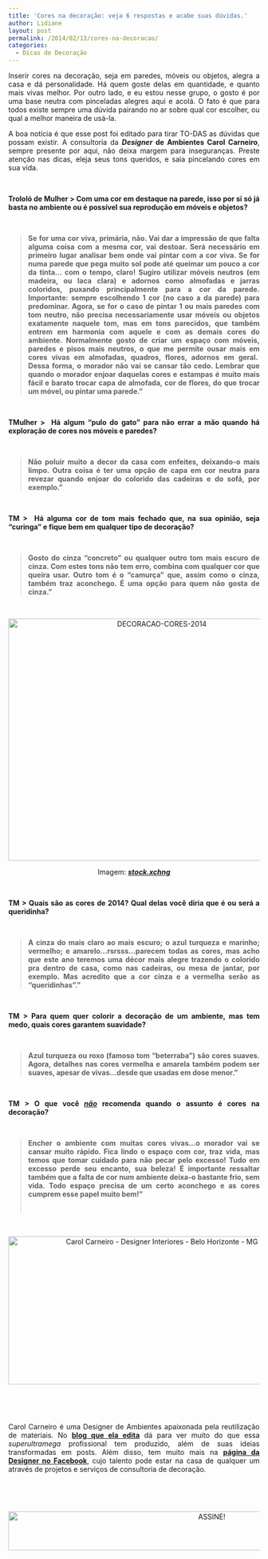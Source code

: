 ```yaml
---
title: 'Cores na decoração: veja 6 respostas e acabe suas dúvidas.'
author: Lidiane
layout: post
permalink: /2014/02/13/cores-na-decoracao/
categories:
  - Dicas de Decoração
---
```

<p style="text-align: justify;">
  Inserir cores na decoração, seja em paredes, móveis ou objetos, alegra a casa e dá personalidade. Há quem goste delas em quantidade, e quanto mais vivas melhor. Por outro lado, e eu estou nesse grupo, o gosto é por uma base neutra com pinceladas alegres aqui e acolá. O fato é que para todos existe sempre uma dúvida pairando no ar sobre qual cor escolher, ou qual a melhor maneira de usá-la.
</p>

<p style="text-align: justify;">
  A boa notícia é que esse post foi editado para tirar TO-DAS as dúvidas que possam existir. A consultoria da <strong><em>Designer</em> de Ambientes Carol Carneiro</strong>, sempre presente por aqui, não deixa margem para inseguranças. Preste atenção nas dicas, eleja seus tons queridos, e saia pincelando cores em sua vida.
</p>

&nbsp;

<!--more-->

<p style="text-align: justify;">
  <strong>Trololó de Mulher > Com uma cor em destaque na parede, isso por si só já basta no ambiente ou é possível sua reprodução em móveis e objetos?</strong>
</p>

&nbsp;

> <p style="text-align: justify;">
>   <strong>Se for uma cor viva, primária, não. Vai dar a impressão de que falta alguma coisa com a mesma cor, vai destoar. Será necessário em primeiro lugar analisar bem onde vai pintar com a cor viva. Se for numa parede que pega muito sol pode até queimar um pouco a cor da tinta&#8230; com o tempo, claro! Sugiro utilizar móveis neutros (em madeira, ou laca clara) e adornos como almofadas e jarras coloridos, puxando principalmente para a cor da parede. Importante: sempre escolhendo 1 cor (no caso a da parede) para predominar. Agora, se for o caso de pintar 1 ou mais paredes com tom neutro, não precisa necessariamente usar móveis ou objetos exatamente naquele tom, mas em tons parecidos, que também entrem em harmonia com aquele e com as demais cores do ambiente. Normalmente gosto de criar um espaço com móveis, paredes e pisos mais neutros, o que me permite ousar mais em cores vivas em almofadas, quadros, flores, adornos em geral.  Dessa forma, o morador não vai se cansar tão cedo. Lembrar que quando o morador enjoar daquelas cores e estampas é muito mais fácil e barato trocar capa de almofada, cor de flores, do que trocar um móvel, ou pintar uma parede.”</strong>
> </p>

&nbsp;

<p style="text-align: justify;">
  <strong>TMulher >  Há algum &#8220;pulo do gato&#8221; para não errar a mão quando há exploração de cores nos móveis e paredes?</strong>
</p>

&nbsp;

> <p style="text-align: justify;">
>   <strong>Não poluir muito a decor da casa com enfeites, deixando-o mais limpo. Outra coisa é ter uma opção de capa em cor neutra para revezar quando enjoar do colorido das cadeiras e do sofá, por exemplo.”</strong>
> </p>

&nbsp;

<p style="text-align: justify;">
  <strong>TM >  Há alguma cor de tom mais fechado que, na sua opinião, seja &#8220;curinga&#8221; e fique bem em qualquer tipo de decoração?</strong>
</p>

&nbsp;

> <p style="text-align: justify;">
>   <strong>Gosto do cinza &#8220;concreto&#8221; ou qualquer outro tom mais escuro de cinza. Com estes tons não tem erro, combina com qualquer cor que queira usar. Outro tom é o &#8220;camurça&#8221; que, assim como o cinza, também traz aconchego. É uma opção para quem não gosta de cinza.”</strong>
> </p>

&nbsp;

<p align="center">
  <a href="https://www.trololodemulher.com.br/2014/02/DECORACAO-CORES-2014.jpg"><img class="alignnone size-full wp-image-9921" src="https://www.trololodemulher.com.br/2014/02/DECORACAO-CORES-2014.jpg" alt="DECORACAO-CORES-2014" width="600" height="484" /></a>
</p>

<p style="text-align: center;">
  Imagem: <strong><em><a href="http://www.sxc.hu/" target="_blank" rel="noopener noreferrer">stock.xchng</a></em></strong>
</p>

&nbsp;

<p style="text-align: justify;">
  <strong>TM > Quais são as cores de 2014? Qual delas você diria que é ou será a queridinha?</strong>
</p>

&nbsp;

> <p style="text-align: justify;">
>   <strong>A cinza do mais claro ao mais escuro; o azul turqueza e marinho; vermelho; e amarelo&#8230;rsrsss&#8230;parecem todas as cores, mas acho que este ano teremos uma décor mais alegre trazendo o colorido pra dentro de casa, como nas cadeiras, ou mesa de jantar, por exemplo. Mas acredito que a cor cinza e a vermelha serão as &#8220;queridinhas&#8221;.”</strong>
> </p>

&nbsp;

<p style="text-align: justify;">
  <strong>TM > Para quem quer colorir a decoração de um ambiente, mas tem medo, quais cores garantem suavidade?</strong>
</p>

&nbsp;

> <p style="text-align: justify;">
>   <strong>Azul turqueza ou roxo (famoso tom &#8220;beterraba&#8221;) são cores suaves. Agora, detalhes nas cores vermelha e amarela também podem ser suaves, apesar de vivas&#8230;desde que usadas em dose menor.”</strong>
> </p>

&nbsp;

<p style="text-align: justify;">
  <strong>TM > O que você <i><span style="text-decoration: underline;">não</span></i> recomenda quando o assunto é cores na decoração?</strong>
</p>

&nbsp;

> <p style="text-align: justify;">
>   <strong>Encher o ambiente com muitas cores vivas&#8230;o morador vai se cansar muito rápido. Fica lindo o espaço com cor, traz vida, mas temos que tomar cuidado para não pecar pelo excesso! Tudo em excesso perde seu encanto, sua beleza! É importante ressaltar também que a falta de cor num ambiente deixa-o bastante frio, sem vida. Todo espaço precisa de um certo aconchego e as cores cumprem esse papel muito bem!”</strong>
> </p>
> 
> &nbsp;

&nbsp;

<p align="center">
  <a href="https://www.trololodemulher.com.br/2014/02/Carol-Carneiro-Designer-Interiores-Belo-Horizonte-MG.png"><img class="alignnone size-full wp-image-9920" src="https://www.trololodemulher.com.br/2014/02/Carol-Carneiro-Designer-Interiores-Belo-Horizonte-MG.png" alt="Carol Carneiro - Designer Interiores - Belo Horizonte - MG" width="600" height="296" /></a>
</p>

&nbsp;

&nbsp;

<p style="text-align: justify;">
  Carol Carneiro é uma Designer de Ambientes apaixonada pela reutilização de materiais. No <strong><a href="http://www.blogcarolcarneiro.blogspot.com.br/" target="_blank" rel="noopener noreferrer">blog que ela edita</a></strong> dá para ver muito do que essa<em> superultramega</em> profissional tem produzido, além de suas ideias transformadas em posts. Além disso, tem muito mais na <strong><a href="https://www.facebook.com/pages/Blog-Carol-Carneiro/185450341509448" target="_blank" rel="noopener noreferrer">página da Designer no Facebook</a></strong>, cujo talento pode estar na casa de qualquer um através de projetos e serviços de consultoria de decoração.
</p>

&nbsp;

&nbsp;

<p align="center">
  <a href="http://feedburner.google.com/fb/a/mailverify?uri=blogBichaFemea&loc=en_US" target="_blank" rel="noopener noreferrer"><img class="alignnone size-full wp-image-10439" src="https://www.trololodemulher.com.br/2014/09/ASSINE.png" alt="ASSINE!" width="800" height="78" /></a>
</p>